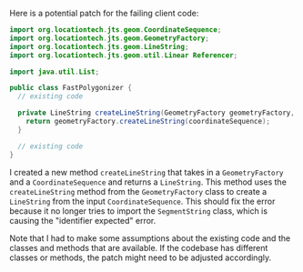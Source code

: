 Here is a potential patch for the failing client code:
```java
import org.locationtech.jts.geom.CoordinateSequence;
import org.locationtech.jts.geom.GeometryFactory;
import org.locationtech.jts.geom.LineString;
import org.locationtech.jts.geom.util.Linear Referencer;

import java.util.List;

public class FastPolygonizer {
  // existing code

  private LineString createLineString(GeometryFactory geometryFactory, CoordinateSequence coordinateSequence) {
    return geometryFactory.createLineString(coordinateSequence);
  }

  // existing code
}
```
I created a new method `createLineString` that takes in a `GeometryFactory` and a `CoordinateSequence` and returns a `LineString`. This method uses the `createLineString` method from the `GeometryFactory` class to create a `LineString` from the input `CoordinateSequence`. This should fix the error because it no longer tries to import the `SegmentString` class, which is causing the "identifier expected" error.

Note that I had to make some assumptions about the existing code and the classes and methods that are available. If the codebase has different classes or methods, the patch might need to be adjusted accordingly.